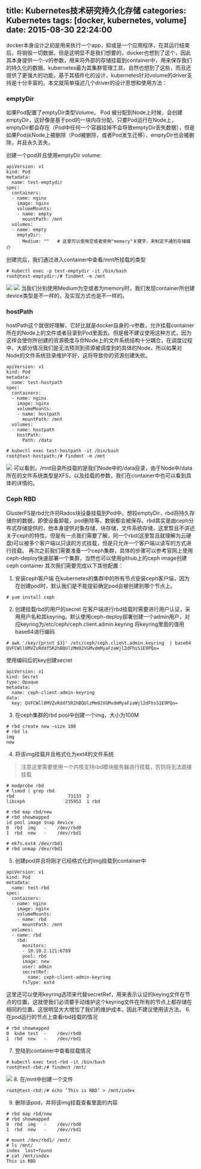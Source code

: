 title: Kubernetes技术研究持久化存储
categories: Kubernetes
tags: [docker, kubernetes, volume]
date: 2015-08-30 22:24:00
---
docker本身设计之初是用来执行一个app，抑或是一个应用程序，在其运行结束后，将销毁一切数据，但是这明显不是我们想要的，docker也想到了这个，因此其本身提供一个-v的参数，用来将外部的存储挂载到container中，用来保存我们的持久化的数据。kubernetes最为其集群管理工具，自然也想到了这些，而且还提供了更强大的功能，基于其插件化的设计，kubernetes针对volume的driver支持是十分丰富的。本文就简单描述几个driver的设计思想和使用方法：<!--more-->

### emptyDir
如果Pod配置了emptyDir类型Volume， Pod 被分配到Node上时候，会创建emptyDir，这好像是基于pod的一块内存分配。只要Pod运行在Node上，emptyDir都会存在（Pod中任何一个容器挂掉不会导致emptyDir丢失数据），但是如果Pod从Node上被删除（Pod被删除，或者Pod发生迁移），emptyDir也会被删除，并且永久丢失。

创建一个pod并且使用emptyDir volume:
```
apiVersion: v1
kind: Pod
metadata:
  name: test-emptydir
spec:
  containers:
  - name: nginx
    image: nginx
    volumeMounts:
    - name: empty
      mountPath: /mnt
  volumes:
  - name: empty
    emptyDir:
      Medium: ""   # 这里可以使用空或者使用"memory"关键字，来制定不通的存储媒介
```
创建完后，我们通过进入container中查看/mnt所挂载的类型
```
# kubectl exec -p test-emptydir -it /bin/bash
root@test-emptydir:/# findmnt -m /mnt
```
![](http://7xk38j.com1.z0.glb.clouddn.com/kubernetes_volume/v1.jpg)
![](http://7xk38j.com1.z0.glb.clouddn.com/kubernetes_volume/v2.jpg)
当我们分别使用Medium为空或者为memory时，我们发现container所创建device类型是不一样的，及实现方式也是不一样的。

### hostPath
hostPath这个就很好理解，它好比就是docker自身的-v参数，允许挂载container所在的Node上的文件或者目录到Pod里面去。但是极不建议使用这种方式，因为这样会使你所创建的资源极度与你Node上的文件系统结构十分耦合，在调度过程中，大部分情况我们是无法预测到资源被调度到的具体的Node，所以如果对Node的文件系统目录维护不好，这将导致你的资源创建失败。
```
apiVersion: v1
kind: Pod
metadata:
  name: test-hostpath
spec:
  containers:
  - name: nginx
    image: nginx
    volumeMounts:
    - name: hostpath
      mountPath: /mnt
  volumes:
  - name: hostpath
    hostPath:
      Path: /data
```
```
# kubectl exec test-hostpath -it /bin/bash
root@test-hostpath:/# findmnt -m /mnt
```
![](http://7xk38j.com1.z0.glb.clouddn.com/kubernetes_volume/v3.jpg)
可以看到，/mnt目录所挂载的是我们Node中的/data目录，由于Node中/data所在的文件系统类型是XFS，以及挂载的参数，我们在container中也可以看到具体的详情的。

### Ceph RBD
GlusterFS是rbd允许将Rados块设备挂载到Pod中。想较emptyDir，rbd将持久存储你的数据，即使设备卸载，pod删除等，数据都会被保存。rbd其实是由ceph分布式存储提供的，他本身提供对象存储，块存储，文件系统存储，这里暂且不讲述关于ceph的特性。但是有一点我们需要了解，同一个rbd(这里暂且就理解为云硬盘)可以被多个客户端以只读的方式挂载，但是只允许一个客户端以读写的方式进行挂载。
再次之前我们需要准备一个ceph集群，具体的步骤可以参考官网上使用ceph-deploy快速部署一个集群，当然也可以使用github上的ceph image创建ceph container
其次我们需要完成以下其他配置：
1. 安装ceph客户端
在kubernetes的集群中的所有节点安装ceph客户端，因为在创建pod时，默认我们是不能提前确定pod会被创建到哪个节点上。
```
# yum install ceph
```
2. 创建挂载rbd的用户的secret
在客户端进行rbd挂载时需要进行用户认证，采用用户名和其keyring。默认使用ceph-deploy部署创建一个admin用户，对应keyring为/etc/ceph/ceph.client.admin.keyring
将keyring里面的值用base64进行编码
```
# awk '/key/{print $3}' /etc/ceph/ceph.client.admin.keyring  | base64
QVFCWll0MVZvRddf5R2hBQUlzMm92VGMvdmMyaFzaWjl2dFhsS1E9PQo=
```
使用编码后的key创建secret
```
apiVersion: v1
kind: Secret
type: Opaque
metadata:
  name: ceph-client-admin-keyring
data:
  key: QVFCWll0MVZvRddf5R2hBQUlzMm92VGMvdmMyaFzaWjl2dFhsS1E9PQo=
```
3. 在ceph集群的rbd pool中创建一个img，大小为100M
```
# rbd create new —size 100
# rbd ls
img
new
```
4. 将该img挂载并且格式化为ext4的文件系统
> 注意这里需要使用一个内核支持rbd模块服务器进行挂载，否则将无法直接挂载
```
# modprobe rbd
# lsmod | grep rbd
rbd                    73133  2
libceph               235953  1 rbd

# rbd map rbd/new
# rbd showmapped
id pool image snap device
0  rbd  img   -    /dev/rbd0
1  rbd  new   -    /dev/rbd1

# mkfs.ext4 /dev/rbd1
# rbd unmap /dev/rbd1
```
5. 创建pod并且将刚才已经格式化的img挂载到container中
```
apiVersion: v1
kind: Pod
metadata:
  name: test-rbd
spec:
  containers:
  - name: nginx
    image: nginx
    volumeMounts:
    - name: rbd
      mountPath: /mnt
  volumes:
  - name: rbd
    rbd:
      monitors:
      - 10.10.2.121:6789
      pool: rbd
      image: new
      user: admin
      secretRef:
        name: ceph-client-admin-keyring
      fsType: ext4
```
这里还可以使用keyring选项来代替secretRef，用来表示认证的keying文件在节点的位置，这就使我们必须要手动维护这个keyring文件在所有的节点上都存储在相同的位置。这很明显大大增加了我们的维护成本，因此不建议使用该方法。
6. 在pod运行的节点上查看rbd挂载的情况
```
# rbd showmapped
0  kube test  -    /dev/rbd0
1  rbd  new   -    /dev/rbd1
```
7. 登陆到container中查看挂载情况
```
# kubectl exec test-rbd -it /bin/bash
root@test-rbd:/# findmnt /mnt/
```
![](http://7xk38j.com1.z0.glb.clouddn.com/kubernetes_volume/v4.jpg)
8. 在/mnt中创建一个文件
```
root@test-rbd:/# echo ’This is RBD’ > /mnt/index
```
9. 删除该pod，并将该img挂载查看里面的内容
```
# rbd map rbd/new
# rbd showmapped
0  rbd  img   -    /dev/rbd0
1  rbd  new   -    /dev/rbd1

# mount /dev/rbd1/ /mnt/
# ls /mnt/
index  lost+found
# cat /mnt/index
This is RBD
```








</br>